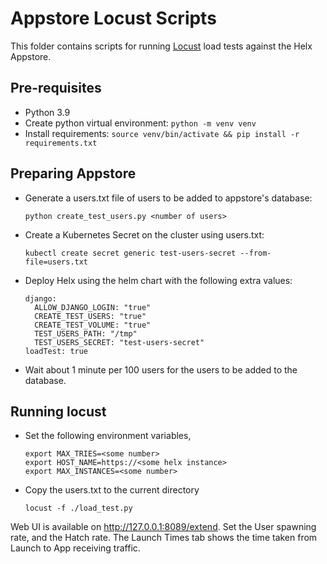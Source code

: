 # Appstore Locust Scripts

This folder contains scripts for running [Locust](https://locust.io/) load tests against the Helx Appstore.

## Pre-requisites

- Python 3.9
- Create python virtual environment: `python -m venv venv`
- Install requirements: `source venv/bin/activate && pip install -r requirements.txt`

## Preparing Appstore

- Generate a users.txt file of users to be added to appstore's database:

      python create_test_users.py <number of users>

- Create a Kubernetes Secret on the cluster using users.txt:

      kubectl create secret generic test-users-secret --from-file=users.txt

- Deploy Helx using the helm chart with the following extra values:


      django:
        ALLOW_DJANGO_LOGIN: "true"
        CREATE_TEST_USERS: "true"
        CREATE_TEST_VOLUME: "true"
        TEST_USERS_PATH: "/tmp"
        TEST_USERS_SECRET: "test-users-secret"
      loadTest: true

- Wait about 1 minute per 100 users for the users to be added to the database.

## Running locust

- Set the following environment variables,

      export MAX_TRIES=<some number>
      export HOST_NAME=https://<some helx instance>
      export MAX_INSTANCES=<some number>

- Copy the users.txt to the current directory

      locust -f ./load_test.py

Web UI is available on http://127.0.0.1:8089/extend.
Set the User spawning rate, and the Hatch rate. The Launch Times tab shows the time taken from Launch to App receiving traffic.

